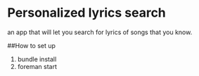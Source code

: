 # Personalized lyrics search

an app that will let you search for lyrics of songs that you know.

##How to set up

1. bundle install
2. foreman start
